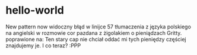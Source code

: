 # hello-world
New pattern now 
widoczny błąd w linijce 57 tłumaczenia z języka polskiego na angielski w rozmowie cor pazdana z żigolakiem o pieniądzach Gritty.
poprawione na: Ten stary cap nie chciał oddać mi tych pieniędzy częściej znajdujemy je. I co teraz? :PPP
